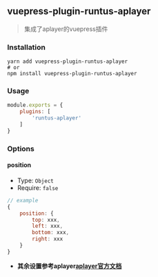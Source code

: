 ## vuepress-plugin-runtus-aplayer
> 集成了aplayer的vuepress插件

### Installation
```shell
yarn add vuepress-plugin-runtus-aplayer
# or
npm install vuepress-plugin-runtus-aplayer
```

### Usage
```js
module.exports = {
    plugins: [
        'runtus-aplayer'
    ]
}
```

### Options
#### position
* Type: `Object`
* Require: `false`

```js
// example
{
    position: {
        top: xxx,
        left: xxx,
        bottom: xxx,
        right: xxx
    }
}
```

* **其余设置参考aplayer[aplayer官方文档](https://aplayer.js.org/#/zh-Hans/)**
